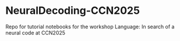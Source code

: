 # NeuralDecoding-CCN2025
Repo for tutorial notebooks for the workshop Language: In search of a neural code at CCN2025
